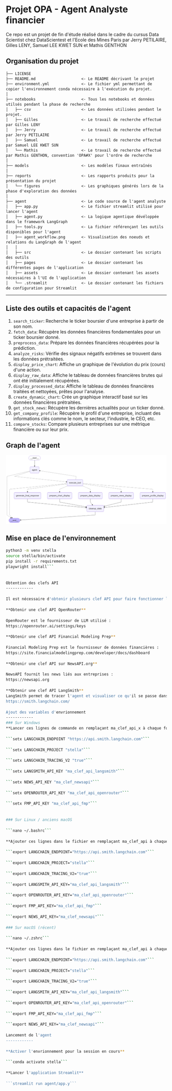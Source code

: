 Projet OPA - Agent Analyste financier
==============================

Ce repo est un projet de fin d'étude réalisé dans le cadre du cursus Data Scientist chez DataScientest et l'Ecole des Mines Paris par Jerry PETILAIRE, Gilles LENY, Samuel LEE KWET SUN et Mathis GENTHON

Organisation du projet
------------

    ├── LICENSE
    ├── README.md                    <- Le README décrivant le projet
    ├── environment.yml              <- Le fichier yml permettant de copier l'environnement conda nécessaire à l'exécution du projet.
    │
    ├── notebooks                    <- Tous les notebooks et données utilsés pendant la phase de recherche
    │   ├── csv                      <- Les données utilisées pendant le projet.
    │   ├── Gilles                   <- Le travail de recherche effectué par Gilles LENY
    │   ├── Jerry                    <- Le travail de recherche effectué par Jerry PETILAIRE
    │   ├── Samuel                   <- Le travail de recherche effectué par Samuel LEE KWET SUN
    │   └── Mathis                   <- Le travail de recherche effectué par Mathis GENTHON, convention 'OPA#X' pour l'ordre de recherche
    │
    ├── models                       <- Les modèles finaux entraînés
    │
    ├── reports                      <- Les rapports produits pour la présentation du projet
    │   └── figures                  <- Les graphiques générés lors de la phase d'exploration des données
    │
    ├── agent                        <- Le code source de l'agent analyste 
    │   ├── app.py                   <- Le fichier streamlit utilisé pour lancer l'agent 
    │   ├── agent.py                 <- La logique agentique dévéloppée dans le framework LangGraph
    │   ├── tools.py                 <- La fichier référençant les outils disponibles pour l'agent 
    │   ├── agent_workflow.png       <- Visualisation des noeuds et relations du LangGraph de l'agent
    │   │
    │   ├── src                      <- Le dossier contenant les scripts des outils
    │   ├── pages                    <- Le dossier contenant les différentes pages de l'application 
    │   ├── assets                   <- Le dossier contenant les assets nécessaires à l'UI de l'application 
    │   └── .streamlit               <- Le dossier contenant les fichiers de configuration pour Streamlit

    
--------

Liste des outils et capacités de l'agent
------------
1. `search_ticker`: Recherche le ticker boursier d'une entreprise à partir de son nom.
2. `fetch_data`: Récupère les données financières fondamentales pour un ticker boursier donné.
3. `preprocess_data`: Prépare les données financières récupérées pour la prédiction.
4. `analyze_risks`: Vérifie des signaux négatifs extrêmes se trouvent dans les données prétraitées.
5. `display_price_chart`: Affiche un graphique de l'évolution du prix (cours) d'une action. 
6. `display_raw_data`: Affiche le tableau de données financières brutes qui ont été initialement récupérées.
7. `display_processed_data`: Affiche le tableau de données financières traitées et nettoyées, prêtes pour l'analyse.
8. `create_dynamic_chart`: Crée un graphique interactif basé sur les données financières prétraitées.
9. `get_stock_news`: Récupère les dernières actualités pour un ticker donné.
10. `get_company_profile`: Récupère le profil d'une entreprise, incluant des informations clés comme le nom, le secteur, l'industrie, le CEO, etc.
11. `compare_stocks`: Compare plusieurs entreprises sur une métrique financière ou sur leur prix.
  
Graph de l'agent
------------
![Graph de l'agent](agent_workflow.png)
  

Mise en place de l'environnement 
------------
  
```bash
python3 -m venv stella
source stella/bin/activate
pip install -r requirements.txt
playwright install```
  

Obtention des clefs API
------------
  
Il est nécessaire d'obtenir plusieurs clef API pour faire fonctionner l'agent :
  
**Obtenir une clef API OpenRouter**
  
OpenRouter est le fournisseur de LLM utilisé :  
https://openrouter.ai/settings/keys
  
**Obtenir une clef API Financial Modeling Prep**
  
Financial Modeling Prep est le fournisseur de données financières :  
https://site.financialmodelingprep.com/developer/docs/dashboard

**Obtenir une clef API sur NewsAPI.org**
  
NewsAPI fournit les news liés aux entreprises :  
https://newsapi.org
  
**Obtenir une clef API LangSmith**
LangSmith permet de tracer l'agent et visualiser ce qu'il se passe dans l'application : 
https://smith.langchain.com/
  
Ajout des variables d'envrionnement 
------------
### Sur Windows
**Lancer ces lignes de commande en remplaçant ma_clef_api_x à chaque fois**
  
```setx LANGCHAIN_ENDPOINT "https://api.smith.langchain.com"```
  
```setx LANGCHAIN_PROJECT "stella"```
  
```setx LANGCHAIN_TRACING_V2 "true"```
  
```setx LANGSMITH_API_KEY "ma_clef_api_langsmith"```
  
```setx NEWS_API_KEY "ma_clef_newsapi"```
  
```setx OPENROUTER_API_KEY "ma_clef_api_openrouter"```
  
```setx FMP_API_KEY "ma_clef_api_fmp"```
  

### Sur Linux / anciens macOS

```nano ~/.bashrc```
  
**Ajouter ces lignes dans le fichier en remplaçant ma_clef_api à chaque fois**
   
```export LANGCHAIN_ENDPOINT="https://api.smith.langchain.com"```
  
```export LANGCHAIN_PROJECT="stella"```
  
```export LANGCHAIN_TRACING_V2="true"```
  
```export LANGSMITH_API_KEY="ma_clef_api_langsmith"```
  
```export OPENROUTER_API_KEY="ma_clef_api_openrouter"```
  
```export FMP_API_KEY="ma_clef_api_fmp"```
  
```export NEWS_API_KEY="ma_clef_newsapi"```

### Sur macOS (récent)
  
```nano ~/.zshrc```
  
**Ajouter ces lignes dans le fichier en remplaçant ma_clef_api à chaque fois**
  
```export LANGCHAIN_ENDPOINT="https://api.smith.langchain.com"```
  
```export LANGCHAIN_PROJECT="stella"```
  
```export LANGCHAIN_TRACING_V2="true"```
  
```export LANGSMITH_API_KEY="ma_clef_api_langsmith"```
  
```export OPENROUTER_API_KEY="ma_clef_api_openrouter"```
  
```export FMP_API_KEY="ma_clef_api_fmp"```
  
```export NEWS_API_KEY="ma_clef_newsapi"```

Lancement de l'agent
------------
  
**Activer l'envrionnement pour la session en cours**
  
```conda activate stella```

**Lancer l'application Streamlit**
  
```streamlit run agent/app.y```


